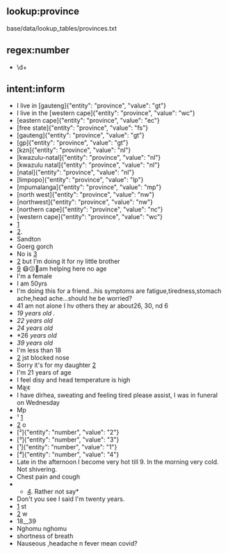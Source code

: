## lookup:province
base/data/lookup_tables/provinces.txt

## regex:number
- \d+

## intent:inform
- I live in [gauteng]{"entity": "province", "value": "gt"}
- I live in the [western cape]{"entity": "province", "value": "wc"}
- [eastern cape]{"entity": "province", "value": "ec"}
- [free state]{"entity": "province", "value": "fs"}
- [gauteng]{"entity": "province", "value": "gt"}
- [gp]{"entity": "province", "value": "gt"}
- [kzn]{"entity": "province", "value": "nl"}
- [kwazulu-natal]{"entity": "province", "value": "nl"}
- [kwazulu natal]{"entity": "province", "value": "nl"}
- [natal]{"entity": "province", "value": "nl"}
- [limpopo]{"entity": "province", "value": "lp"}
- [mpumalanga]{"entity": "province", "value": "mp"}
- [north west]{"entity": "province", "value": "nw"}
- [northwest]{"entity": "province", "value": "nw"}
- [northern cape]{"entity": "province", "value": "nc"}
- [western cape]{"entity": "province", "value": "wc"}
- [1](number)
- [2](number).
- Sandton
- Goerg gorch
- No is [3](number)
- [2](number) but I'm doing it for ny little brother
- [9](number) 😷😗🙌am helping here no age
- I'm a female
- I am 50yrs
- I'm doing this for a friend...his symptoms are fatigue,tiredness,stomach ache,head ache...should he be worried?
- 41 am not alone I hv others they ar about26, 30, nd 6
- *19 years old .*
- *22 years old*
- *24 years old*
- *26 *years* *old*
- *39 years old*
- I'm less than 18
- [2](number) jst blocked nose
- Sorry it's for my daughter [2](number)
- I'm 21 years of age
- I feel disy and head temperature is high
- Mąٳɛ
- I have dirhea, sweating and feeling tired please assist, I was in funeral on Wednesday
- Mp
- ¹ [1](number)
- [2](number) o
- [²]{"entity": "number", "value": "2"}
- [³]{"entity": "number", "value": "3"}
- [¹]{"entity": "number", "value": "1"}
- [⁴]{"entity": "number", "value": "4"}
- Late in the afternoon I become very hot till 9. In the morning very cold. Not shivering.
- Chest pain and cough
- * [4](number). Rather not say*
- Don't you see I said I'm twenty years.
- [1](number) st
- [2](number) w
- 18__39
- Nghomu nghomu
- shortness of breath
- Nauseous ,headache n fever mean covid?
